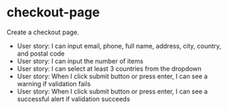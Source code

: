 # checkout-page
Create a checkout page.

- User story: I can input email, phone, full name, address, city, country, and postal code
- User story: I can input the number of items
- User story: I can select at least 3 countries from the dropdown
- User story: When I click submit button or press enter, I can see a warning if validation fails
- User story: When I click submit button or press enter, I can see a successful alert if validation succeeds

